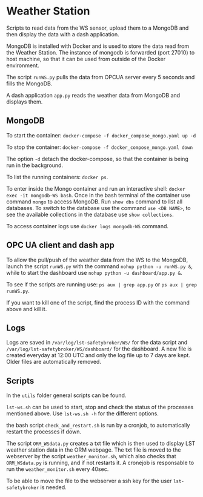 # Weather Station

Scripts to read data from the WS sensor, upload them to a MongoDB and then display the data with a dash application.

MongoDB is installed with Docker and is used to store the data read from the Weather Station.
The instance of mongodb is forwarded (port 27010) to host machine, so that it can be used from outside of the Docker environment.

The script `runWS.py` pulls the data from OPCUA server every 5 seconds and fills the MongoDB.

A dash application `app.py` reads the weather data from MongoDB and displays them.

## MongoDB

To start the container: `docker-compose -f docker_compose_mongo.yaml up -d`

To stop the container: `docker-compose -f docker_compose_mongo.yaml down`

The option `-d` detach the docker-compose, so that the container is being run in the background.

To list the running containers: `docker ps`.

To enter inside the Mongo container and run an interactive shell: `docker exec -it mongodb-WS bash`.
Once in the bash terminal of the container use command `mongo` to access MongoDB.
Run `show dbs` command to list all databases.
To switch to the database use the command `use <DB NAME>`, to see the available collections in the database use `show collections`.

To access container logs use `docker logs mongodb-WS` command.

## OPC UA client and dash app

To allow the pull/push of the weather data from the WS to the MongoDB, launch the script `runWS.py` with the command `nohup python -u runWS.py &`, while to start the dashboard use `nohup python -u dashboard/app.py &`.

To see if the scripts are running use: `ps aux | grep app.py` or `ps aux | grep runWS.py`.

If you want to kill one of the script, find the process ID with the command above and kill it.

## Logs

Logs are saved in `/var/log/lst-safetybroker/WS/` for the data script and `/var/log/lst-safetybroker/WS/dashboard/` for the dashboard.
A new file is created everyday at 12:00 UTC and only the log file up to 7 days are kept. Older files are automatically removed.

## Scripts

In the `utils` folder general scripts can be found.

`lst-ws.sh` can be used to start, stop and check the status of the processes mentioned above.
Use `lst-ws.sh -h` for the different options.

the bash script `check_and_restart.sh` is run by a cronjob, to automatically restart the processes if down.

The script `ORM_WSdata.py` creates a txt file which is then used to display LST weather station data in the ORM webpage.
The txt file is moved to the webserver by the script `weather_monitor.sh`, which also checks that `ORM_WSdata.py` is running, and if not restarts it.
A cronejob is responsable to run the `weather_monitor.sh` every 40sec.

To be able to move the file to the webserver a ssh key for the user `lst-safetybroker` is needed.

